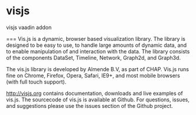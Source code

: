 visjs
=====

visjs vaadin addon

===
Vis.js is a dynamic, browser based visualization library. The library is designed to be easy to use, to handle large amounts of dynamic data, and to enable manipulation of and interaction with the data. The library consists of the components DataSet, Timeline, Network, Graph2d, and Graph3d.

The vis.js library is developed by Almende B.V, as part of CHAP. Vis.js runs fine on Chrome, Firefox, Opera, Safari, IE9+, and most mobile browsers (with full touch support).

http://visjs.org contains documentation, downloads and live examples of vis.js. The sourcecode of vis.js is available at Github. For questions, issues, and suggestions please use the issues section of the Github project.
